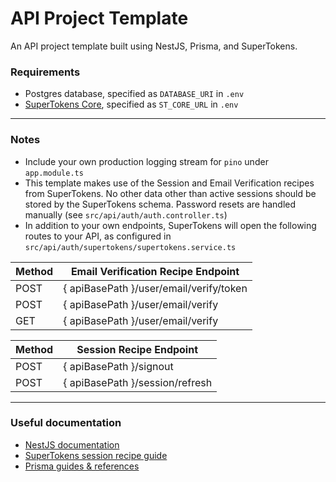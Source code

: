 # API Project Template

An API project template built using NestJS, Prisma, and SuperTokens.

### Requirements

- Postgres database, specified as `DATABASE_URI` in `.env`
- [SuperTokens Core](https://supertokens.com/docs/session/quick-setup/core/without-docker), specified as `ST_CORE_URL` in `.env`

---

### Notes

- Include your own production logging stream for `pino` under `app.module.ts`
- This template makes use of the Session and Email Verification recipes from SuperTokens. No other data other than active sessions should be stored by the SuperTokens schema. Password resets are handled manually (see `src/api/auth/auth.controller.ts`)
- In addition to your own endpoints, SuperTokens will open the following routes to your API, as configured in `src/api/auth/supertokens/supertokens.service.ts`

| Method | Email Verification Recipe Endpoint |
| ------ | -------- |
| POST   | { apiBasePath }/user/email/verify/token |
| POST   | { apiBasePath }/user/email/verify |
| GET    | { apiBasePath }/user/email/verify |

| Method | Session Recipe Endpoint |
| ------ | -------- |
| POST   | { apiBasePath }/signout |
| POST   | { apiBasePath }/session/refresh |
---

### Useful documentation

- [NestJS documentation](https://docs.nestjs.com/first-steps)
- [SuperTokens session recipe guide](https://supertokens.com/docs/session/introduction)
- [Prisma guides & references](https://www.prisma.io/docs/guides)
